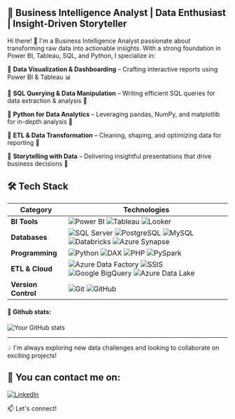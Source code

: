 ## **🚀 Business Intelligence Analyst | Data Enthusiast | Insight-Driven Storyteller**


Hi there! 👋 I'm a Business Intelligence Analyst passionate about transforming raw data into actionable insights. With a strong foundation in Power BI, Tableau, SQL, and Python, I specialize in:


🔹 **Data Visualization & Dashboarding** – Crafting interactive reports using Power BI & Tableau 📊

🔹 **SQL Querying & Data Manipulation** – Writing efficient SQL queries for data extraction & analysis 📜

🔹 **Python for Data Analytics** – Leveraging pandas, NumPy, and matplotlib for in-depth analysis 🐍

🔹 **ETL & Data Transformation** – Cleaning, shaping, and optimizing data for reporting 🔄

🔹 **Storytelling with Data** – Delivering insightful presentations that drive business decisions 🎯



## 🛠️ Tech Stack  

| **Category**    | **Technologies**  |
|---------------|----------------|
| **BI Tools** | ![Power BI](https://img.shields.io/badge/Power%20BI-F2C811?style=for-the-badge&logo=powerbi&logoColor=black) ![Tableau](https://img.shields.io/badge/Tableau-E97627?style=for-the-badge&logo=tableau&logoColor=white) ![Looker](https://img.shields.io/badge/Looker-4285F4?style=for-the-badge&logo=looker&logoColor=white) |
| **Databases** | ![SQL Server](https://img.shields.io/badge/SQL%20Server-CC2927?style=for-the-badge&logo=microsoft-sql-server&logoColor=white) ![PostgreSQL](https://img.shields.io/badge/PostgreSQL-336791?style=for-the-badge&logo=postgresql&logoColor=white) ![MySQL](https://img.shields.io/badge/MySQL-4479A1?style=for-the-badge&logo=mysql&logoColor=white) ![Databricks](https://img.shields.io/badge/Databricks-FF3621?style=for-the-badge&logo=databricks&logoColor=white) ![Azure Synapse](https://img.shields.io/badge/Azure%20Synapse-0078D4?style=for-the-badge&logo=microsoft-azure&logoColor=white) |
| **Programming** | ![Python](https://img.shields.io/badge/Python-3776AB?style=for-the-badge&logo=python&logoColor=white) ![DAX](https://img.shields.io/badge/DAX-000000?style=for-the-badge) ![PHP](https://img.shields.io/badge/PHP-777BB4?style=for-the-badge&logo=php&logoColor=white) ![PySpark](https://img.shields.io/badge/PySpark-F3A61C?style=for-the-badge&logo=apache-spark&logoColor=white) |
| **ETL & Cloud** | ![Azure Data Factory](https://img.shields.io/badge/Azure%20Data%20Factory-0078D4?style=for-the-badge&logo=microsoft-azure&logoColor=white) ![SSIS](https://img.shields.io/badge/SSIS-002050?style=for-the-badge&logo=microsoft&logoColor=white) ![Google BigQuery](https://img.shields.io/badge/BigQuery-4285F4?style=for-the-badge&logo=google-cloud&logoColor=white) ![Azure Data Lake](https://img.shields.io/badge/Azure%20Data%20Lake-0078D4?style=for-the-badge&logo=microsoft-azure&logoColor=white) |
| **Version Control** | ![Git](https://img.shields.io/badge/Git-F05032?style=for-the-badge&logo=git&logoColor=white) ![GitHub](https://img.shields.io/badge/GitHub-181717?style=for-the-badge&logo=github&logoColor=white) |



#### 📜 Github stats:
![Your GitHub stats](https://github-readme-stats.vercel.app/api?username=nguni&show_icons=true&theme=radical)



---

💡 I'm always exploring new data challenges and looking to collaborate on exciting projects!

## 📧 You can contact me on:

[![LinkedIn](https://img.shields.io/badge/LinkedIn-%230077B5.svg?&style=for-the-badge&logo=linkedin&logoColor=white)](https://www.linkedin.com/in/john-muthoka-theanalyst/)



📫 Let's connect!
